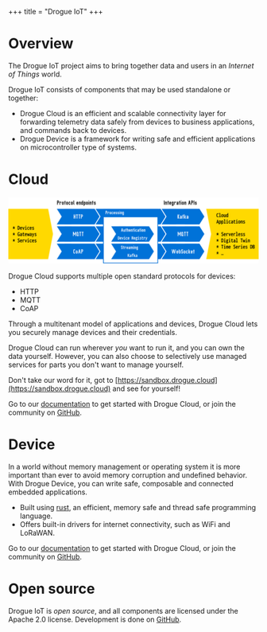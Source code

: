 +++
title = "Drogue IoT"
+++

# Overview

The Drogue IoT project aims to bring together data and users in an _Internet of Things_ world.

Drogue IoT consists of components that may be used standalone or together:

* Drogue Cloud is an efficient and scalable connectivity layer for forwarding telemetry data safely from devices to business applications, and commands back to devices. 
* Drogue Device is a framework for writing safe and efficient applications on microcontroller type of systems. 

# Cloud

![Drogue Cloud](overview.svg)

Drogue Cloud supports multiple open standard protocols for devices:

* HTTP
* MQTT
* CoAP

Through a multitenant model of applications and devices, Drogue Cloud lets you securely manage
devices and their credentials.

Drogue Cloud can run wherever *you* want to run it, and you can own the data yourself. However, you
can also choose to selectively use managed services for parts you don't want to manage yourself.

Don't take our word for it, got to [https://sandbox.drogue.cloud](https://sandbox.drogue.cloud) and
see for yourself!

Go to our [documentation](https://book.drogue.io/drogue-cloud/dev/index.html) to get started with Drogue Cloud, or join the community on [GitHub](https://github.com/drogue-iot/drogue-cloud).

# Device

In a world without memory management or operating system it is more important than ever to avoid memory corruption and undefined behavior. With Drogue Device, you can write safe, composable and connected embedded applications. 

* Built using [rust](https://www.rust-lang.org), an efficient, memory safe and thread safe programming language.
* Offers built-in drivers for internet connectivity, such as WiFi and LoRaWAN.

Go to our [documentation](https://book.drogue.io/drogue-device/dev/index.html) to get started with Drogue Cloud, or join the community on [GitHub](https://github.com/drogue-iot/drogue-device).

# Open source

Drogue IoT is *open source*, and all components are licensed under the Apache 2.0 license.  Development is done on [GitHub](https://github.com/drogue-iot).
